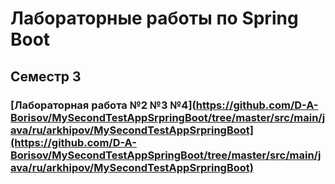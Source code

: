 # Лабораторные работы по Spring Boot


## Семестр 3

### [Лабораторная работа №2 №3 №4](https://github.com/D-A-Borisov/MySecondTestAppSrpringBoot/tree/master/src/main/java/ru/arkhipov/MySecondTestAppSrpringBoot](https://github.com/D-A-Borisov/MySecondTestAppSpringBoot/tree/master/src/main/java/ru/arkhipov/MySecondTestAppSrpringBoot)
